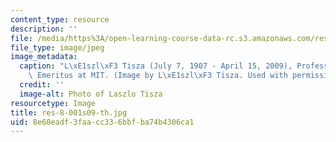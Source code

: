 ```yaml
---
content_type: resource
description: ''
file: /media/https%3A/open-learning-course-data-rc.s3.amazonaws.com/res-8-001-applied-geometric-algebra-spring-2009/8e60eadf3faacc336bbfba74b4306ca1_res-8-001s09-th.jpg
file_type: image/jpeg
image_metadata:
  caption: "L\xE1szl\xF3 Tisza (July 7, 1907 - April 15, 2009), Professor of Physics\
    \ Emeritus at MIT. (Image by L\xE1szl\xF3 Tisza. Used with permission.)"
  credit: ''
  image-alt: Photo of Laszlo Tisza
resourcetype: Image
title: res-8-001s09-th.jpg
uid: 8e60eadf-3faa-cc33-6bbf-ba74b4306ca1
---
```

